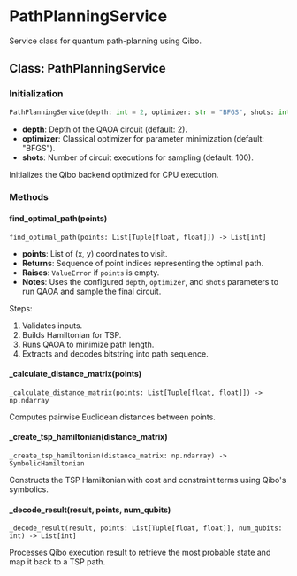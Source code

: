 # PathPlanningService

Service class for quantum path-planning using Qibo.

## Class: PathPlanningService

### Initialization

```python
PathPlanningService(depth: int = 2, optimizer: str = "BFGS", shots: int = 100)
```
- **depth**: Depth of the QAOA circuit (default: 2).
- **optimizer**: Classical optimizer for parameter minimization (default: "BFGS").
- **shots**: Number of circuit executions for sampling (default: 100).

Initializes the Qibo backend optimized for CPU execution.

### Methods

#### find_optimal_path(points)

`find_optimal_path(points: List[Tuple[float, float]]) -> List[int]`

- **points**: List of (x, y) coordinates to visit.
- **Returns**: Sequence of point indices representing the optimal path.
- **Raises**: `ValueError` if `points` is empty.
- **Notes**: Uses the configured `depth`, `optimizer`, and `shots` parameters to run QAOA and sample the final circuit.

Steps:
1. Validates inputs.
2. Builds Hamiltonian for TSP.
3. Runs QAOA to minimize path length.
4. Extracts and decodes bitstring into path sequence.

#### _calculate_distance_matrix(points)

`_calculate_distance_matrix(points: List[Tuple[float, float]]) -> np.ndarray`

Computes pairwise Euclidean distances between points.

#### _create_tsp_hamiltonian(distance_matrix)

`_create_tsp_hamiltonian(distance_matrix: np.ndarray) -> SymbolicHamiltonian`

Constructs the TSP Hamiltonian with cost and constraint terms using Qibo's symbolics.

#### _decode_result(result, points, num_qubits)

`_decode_result(result, points: List[Tuple[float, float]], num_qubits: int) -> List[int]`

Processes Qibo execution result to retrieve the most probable state and map it back to a TSP path.
